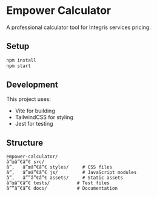 ﻿# Empower Calculator

A professional calculator tool for Integris services pricing.

## Setup

```bash
npm install
npm start
```

## Development

This project uses:
- Vite for building
- TailwindCSS for styling
- Jest for testing

## Structure

```
empower-calculator/
â”œâ”€â”€ src/
â”‚   â”œâ”€â”€ styles/     # CSS files
â”‚   â”œâ”€â”€ js/         # JavaScript modules
â”‚   â””â”€â”€ assets/     # Static assets
â”œâ”€â”€ tests/          # Test files
â””â”€â”€ docs/           # Documentation
```
